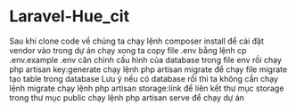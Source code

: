 # Laravel-Hue_cit

Sau khi clone code về chúng ta chạy lệnh 
composer install để cài đặt vendor vào trong dự án
chạy xong ta copy file .env bằng lệnh cp .env.example .env
căn chỉnh cấu hình của database trong file env rồi chạy php artisan key:generate
chạy lệnh php artisan migrate để chạy file migrate tạo table trong database
Lưu ý nếu có database rồi thì ta không cần chạy lệnh migrate
chạy lệnh php artisan storage:link để liên kết thư mục storage trong thư mục public
chạy lệnh php artisan serve để chạy dự án

